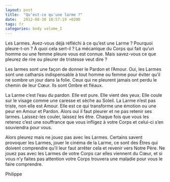 ```yaml
---
layout: post
title:  "Qu'est-ce qu'une larme ?"
date:   2012-08-30 10:57:19 +0200
tags: fr
categories: body volume_I
---
```

Les Larmes. Avez-vous déjà réfléchi à ce qu’est une Larme ? Pourquoi pleure-t-on ? À quoi cela sert-il ?
La mécanique du Corps qui fait qu’un homme ou une femme pleure vous est connue. Mais savez-vous ce que pleurez de rire ou pleurer de tristesse veut dire ?

Les larmes sont une façon de donner le Pardon et l’Amour. Oui, les Larmes sont une catharsis indispensable à tout homme ou femme pour éviter qu’il ne sombre un jour dans la folie. Ceux qui ne pleurent jamais ont perdu le chemin de leur Cœur. Ils sont Ombre et fléaux.

La Larme c’est l’eau du pardon. Elle est pure. Elle vient des yeux. Elle coule sur le visage comme une caresse et sèche au Soleil. La Larme n’est pas triste, non elle est Amour. Elle est ce qui transforme une émotion ou une peur en Amour et Pardon. Alors oui il faut pleurer et ne pas retenir ses larmes. Laissez-les couler, laissez les être. Chaque fois que vous les retenez c’est une souffrance que vous infligez à votre Corps et celui-ci s’en souviendra pour vous.

Alors pleurez mais ne jouez pas avec les Larmes. Certains savent provoquer les Larmes, jouer le cinéma de la Larme, ce sont des Êtres qui doivent comprendre qu’il leur faut arrêter cela et revenir vers Notre Père. Ne jouez pas avec les Larmes de votre Corps car elles viennent du Cœur, et si vous n’y faites pas attention votre Corps trouvera une maladie pour vous le faire comprendre.

Philippe

<!-- 
Ce(tte) œuvre est mise à disposition selon les termes de la Licence Creative Commons Attribution - Pas d’Utilisation Commerciale 4.0 International.
-->